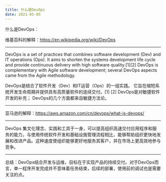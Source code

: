 ```yaml
---
title: 什么是DevOps
date: 2021-05-05
---
```


什么是DevOps：

维基百科的解释：<https://en.wikipedia.org/wiki/DevOps>

---

DevOps is a set of practices that combines software development (Dev) and IT operations (Ops). It aims to shorten the systems development life cycle and provide continuous delivery with high software quality.[1][2] DevOps is complementary with Agile software development; several DevOps aspects came from the Agile methodology.

DevOps是结合了软件开发（Dev）和IT运营（Ops）的一组实践。 它旨在缩短系统开发生命周期并提供具有高质量软件的连续交付。[1] [2] DevOps是对敏捷软件开发的补充； DevOps的几个方面都来自敏捷方法论。

---

亚马逊的解释：<https://aws.amazon.com/cn/devops/what-is-devops/>

---

DevOps 集文化理念、实践和工具于一身，可以提高组织高速交付应用程序和服务的能力，与使用传统软件开发和基础设施管理流程相比，能够帮助组织更快地发展和改进产品。这种速度使组织能够更好地服务其客户，并在市场上更高效地参与竞争。

---

总结：DevOps结合开发与运维，目标在于实现产品的持续交付。对于DevOps而言，单一程序开发完成并不意味着任务结束，后续的部署，使用前的调试也是需要关注的点。
